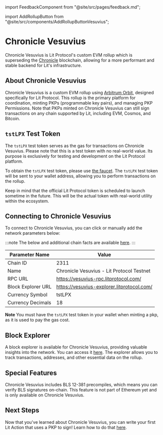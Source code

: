 import FeedbackComponent from "@site/src/pages/feedback.md";

import AddRollupButton from "@site/src/components/AddRollupButtonVesuvius";

# Chronicle Vesuvius

Chronicle Vesuvius is Lit Protocol's custom EVM rollup which is superseding the [Chronicle](./chronicle.md) blockchain, allowing for a more performant and stable backend for Lit's infrastructure.

<AddRollupButton />

## About Chronicle Vesuvius

Chronicle Vesuvius is a custom EVM rollup using [Arbitrum Orbit](https://arbitrum.io/orbit), designed specifically for Lit Protocol. This rollup is the primary platform for coordination, minting PKPs (programmable key pairs), and managing PKP Permissions. Note that PKPs minted on Chronicle Vesuvius can still sign transactions on any chain supported by Lit, including EVM, Cosmos, and Bitcoin.

## `tstLPX` Test Token

The `tstLPX` test token serves as the gas for transactions on Chronicle Vesuvius. Please note that this is a test token with no real-world value. Its purpose is exclusively for testing and development on the Lit Protocol platform.

To obtain the `tstLPX` test token, please use [the faucet](https://chronicle-vesuvius-faucet.getlit.dev/). The `tstLPX` test token will be sent to your wallet address, allowing you to perform transactions on the rollup.

Keep in mind that the official Lit Protocol token is scheduled to launch sometime in the future. This will be the actual token with real-world utility within the ecosystem.

## Connecting to Chronicle Vesuvius

To connect to Chronicle Vesuvius, you can click <AddRollupButton /> or manually add the network parameters below:

:::note
The below and additional chain facts are available [here](https://app.conduit.xyz/published/view/vesuvius-as793xpg5g).
:::

| Parameter Name     | Value                                              |
|--------------------|----------------------------------------------------|
| Chain ID           | 2311                                               |
| Name               | Chronicle Vesuvius - Lit Protocol Testnet          |
| RPC URL            | https://vesuvius-rpc.litprotocol.com/              |
| Block Explorer URL | https://vesuvius-explorer.litprotocol.com/         |
| Currency Symbol    | tstLPX                                             |
| Currency Decimals  | 18                                                 |

**Note** You must have the `tstLPX` test token in your wallet when minting a pkp, as it is used to pay the gas cost.

## Block Explorer

A block explorer is available for Chronicle Vesuvius, providing valuable insights into the network. You can access it [here](https://explorer-vesuvius-as793xpg5g.t.conduit.xyz). The explorer allows you to track transactions, addresses, and other essential data on the rollup.

## Special Features

Chronicle Vesuvius includes BLS 12-381 precompiles, which means you can verify BLS signatures on-chain. This feature is not part of Ethereum yet and is only available on Chronicle Vesuvius.

## Next Steps

Now that you've learned about Chronicle Vesuvius, you can write your first Lit Action that uses a PKP to sign! Learn how to do that [here](../../sdk/serverless-signing/conditional-signing).

<FeedbackComponent/>
